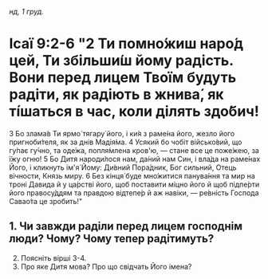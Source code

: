 
_нд, 1 груд._

# Ісаї 9:2-6 "2 Ти помно́жиш наро́д цей, Ти збільши́ш йому радість. Вони перед лицем Твоїм будуть радіти, як радіють в жнива́, як ті́шаться в час, коли ділять здо́бич!
3 Бо злама́в Ти ярмо́ тягару́ його, і ки́я з раме́на його, жезло його пригноби́теля, як за днів Мадія́ма.
4 Усякий бо чобіт військо́вий, що гу́пає гу́чно, та оде́жа, попля́млена кров'ю, — стане все це поже́жею, за ї́жу огню!
5 Бо Дитя народи́лося нам, да́ний нам Син, і вла́да на раме́нах Його, і кликнуть ім'я́ Йому: Ди́вний Пора́дник, Бог сильний, Отець вічности, Князь миру.
6 Без кінця́ буде мно́житися панува́ння та мир на троні Давида й у ца́рстві його, щоб поставити міцно його й щоб підпе́рти його правосу́ддям та правдою відтепе́р й аж навіки, — ре́вність Господа Савао́та це зробить!"

## 1. Чи завжди раділи перед лицем господнім люди? Чому? Чому тепер радітимуть?
2. Поясніть вірші 3-4.
3. Про яке Дитя мова? Про що свідчать Його імена?
